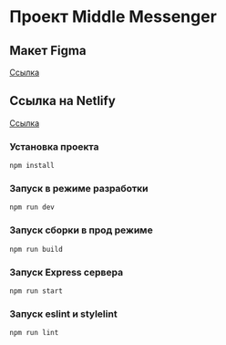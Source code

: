 # Проект Middle Messenger

## Макет Figma
[Ссылка](https://www.figma.com/file/WajhwnbSckkjgKLCYxW2ot/%D0%9C%D0%B0%D0%BA%D0%B5%D1%82%D1%8B-%D0%A7%D0%B0%D1%82%D0%B0-(%D0%92%D0%BB%D0%B0%D0%B4%D0%B8%D1%81%D0%BB%D0%B0%D0%B2-%D0%9C.)?node-id=0%3A1&t=mbTZT7Pemd4aQTre-1)

## Ссылка на Netlify
[Ссылка](https://mellow-unicorn-58449d.netlify.app/)

### Установка проекта
```
npm install
```

### Запуск в режиме разработки
```
npm run dev
```

### Запуск сборки в прод режиме
```
npm run build
```

### Запуск Express сервера
```
npm run start
```

### Запуск eslint и stylelint
```
npm run lint
```
